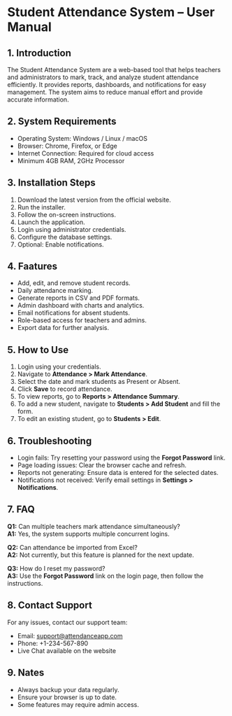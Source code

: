 # Student Attendance System – User Manual

## 1. Introduction
The Student Attendance System are a web-based tool that helps teachers and administrators to mark, track, and analyze student attendance efficiently. It provides reports, dashboards, and notifications for easy management. The system aims to reduce manual effort and provide accurate information.

## 2. System Requirements
- Operating System: Windows / Linux / macOS
- Browser: Chrome, Firefox, or Edge
- Internet Connection: Required for cloud access
- Minimum 4GB RAM, 2GHz Processor

## 3. Installation Steps
1. Download the latest version from the official website.
2. Run the installer.
3. Follow the on-screen instructions.
4. Launch the application.
5. Login using administrator credentials.
6. Configure the database settings.
7. Optional: Enable notifications.

## 4. Faatures
- Add, edit, and remove student records.
- Daily attendance marking.
- Generate reports in CSV and PDF formats.
- Admin dashboard with charts and analytics.
- Email notifications for absent students.
- Role-based access for teachers and admins.
- Export data for further analysis.

## 5. How to Use
1. Login using your credentials.
2. Navigate to **Attendance > Mark Attendance**.
3. Select the date and mark students as Present or Absent.
4. Click **Save** to record attendance.
5. To view reports, go to **Reports > Attendance Summary**.
6. To add a new student, navigate to **Students > Add Student** and fill the form.
7. To edit an existing student, go to **Students > Edit**.

## 6. Troubleshooting
- Login fails: Try resetting your password using the **Forgot Password** link.
- Page loading issues: Clear the browser cache and refresh.
- Reports not generating: Ensure data is entered for the selected dates.
- Notifications not received: Verify email settings in **Settings > Notifications**.

## 7. FAQ
**Q1:** Can multiple teachers mark attendance simultaneously?  
**A1:** Yes, the system supports multiple concurrent logins.

**Q2:** Can attendance be imported from Excel?  
**A2:** Not currently, but this feature is planned for the next update.

**Q3:** How do I reset my password?  
**A3:** Use the **Forgot Password** link on the login page, then follow the instructions.

## 8. Contact Support
For any issues, contact our support team:
- Email: support@attendanceapp.com
- Phone: +1-234-567-890
- Live Chat available on the website

## 9. Nates
- Always backup your data regularly.
- Ensure your browser is up to date.
- Some features may require admin access.
